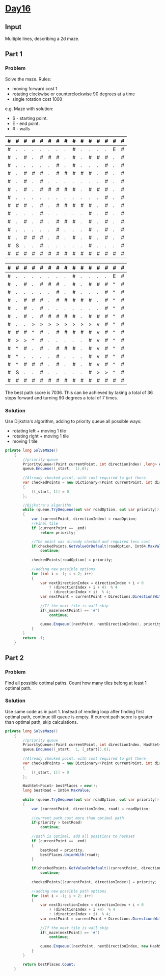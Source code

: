 # [Day16](https://adventofcode.com/2024/day/16)

## Input
Multiple lines, describing a 2d maze.
## Part 1

### Problem
Solve the maze.
Rules:
- moving forward cost 1
- rotating clockwise or counterclockwise 90 degrees at a time
- single rotation cost 1000

e.g. Maze with solution:
- S - starting point.
- E - end point.
- \# - walls 

|#|#|#|#|#|#|#|#|#|#|#|#|#|#|#|
|-|-|-|-|-|-|-|-|-|-|-|-|-|-|-|
|#|.|.|.|.|.|.|.|#|.|.|.|.|E|#|
|#|.|#|.|#|#|#|.|#|.|#|#|#|.|#|
|#|.|.|.|.|.|#|.|#|.|.|.|#|.|#|
|#|.|#|#|#|.|#|#|#|#|#|.|#|.|#|
|#|.|#|.|#|.|.|.|.|.|.|.|#|.|#|
|#|.|#|.|#|#|#|#|#|.|#|#|#|.|#|
|#|.|.|.|.|.|.|.|.|.|.|.|#|.|#|
|#|#|#|.|#|.|#|#|#|#|#|.|#|.|#|
|#|.|.|.|#|.|.|.|.|.|#|.|#|.|#|
|#|.|#|.|#|.|#|#|#|.|#|.|#|.|#|
|#|.|.|.|.|.|#|.|.|.|#|.|#|.|#|
|#|.|#|#|#|.|#|.|#|.|#|.|#|.|#|
|#|S|.|.|#|.|.|.|.|.|#|.|.|.|#|
|#|#|#|#|#|#|#|#|#|#|#|#|#|#|#|


|#| #  | #  | #  | #  | #  | #  | #    | #  | #  | #  | #  | #  |#|#|
|-|----|----|----|----|----|----|------|----|----|----|----|----|-|-|
|#| .  | .  | .  | .  | .  | .  | .    | #  | .  | .  | .  | .  |E|#|
|#| .  | #  | .  | #  | #  | #  | .    | #  | .  | #  | #  | #  |^|#|
|#| .  | .  | .  | .  | .  | #  | .    | #  | .  | .  | .  | #  |^|#|
|#| .  | #  | #  | #  | .  | #  | #    | #  | #  | #  | .  | #  |^|#|
|#| .  | #  | .  | #  | .  | .  | .    | .  | .  | .  | .  | #  |^|#|
|#| .  | #  | .  | #  | #  | #  | #    | #  | .  | #  | #  | #  |^|#|
|#| .  | .  | \> | \> | \> | \> | \>   | \> | \> | \> | v  | #  |^|#|
|#| #  | #  | ^  | #  | .  | #  | #    | #  | #  | #  | v  | #  |^|#|
|#| \> | \> | ^  | #  | .  | .  | .    | .  | .  | #  | v  | #  |^|#|
|#| ^  | #  | .  | #  | .  | #  | #    | #  | .  | #  | v  | #  |^|#|
|#| ^  | .  | .  | .  | .  | #  | .    | .  | .  | #  | v  | #  |^|#|
|#| ^  | #  | #  | #  | .  | #  | .    | #  | .  | #  | v  | #  |^|#|
|#| S  | .  | .  | #  | .  | .  | .    | .  | .  | #  | \> | \> |^|#|
|#| #  | #  | #  | #  | #  | #  | #    | #  | #  | #  | #  | #  |#|#|

The best path score is 7036. 
This can be achieved by taking a total of 36 steps forward and turning 90 degrees a total of 7 times.

### Solution
Use Dijkstra's algorithm, adding to priority queue all possible ways:
- rotating left + moving 1 tile
- rotating right + moving 1 tile
- moving 1 tile

```csharp
private long SolveMaze()
    {
        //priority queue
        PriorityQueue<(Point currentPoint, int directionIndex) ,long> queue = new();
        queue.Enqueue((_start,  1),0);
        
        //Already checked point, with cost required to get there
        var checkedPoints = new Dictionary<(Point currentPoint, int directionIndex), long>
        {
            [(_start, 1)] = 0
        };

        //Dijkstra's algorithm
        while (queue.TryDequeue(out var roadOption, out var priority))
        {
            var (currentPoint, directionIndex) = roadOption;
            //Final tile
            if (currentPoint == _end)
                return priority;

            //The point was already checked and required less cost
            if(checkedPoints.GetValueOrDefault(roadOption, Int64.MaxValue) < priority)
                continue;
            
            checkedPoints[roadOption] = priority;
            
            //adding new possible options
            for (int i = -1; i < 2; i++)
            {
                var nextDirectionIndex = directionIndex + i < 0 
                    ? (directionIndex + i + 4)  % 4 
                    : (directionIndex + i)  % 4;
                var nextPoint = currentPoint + Directions.DirectionsWithoutDiagonals[nextDirectionIndex];
                
                //If the next tile is wall skip
                if(_maze[nextPoint] == '#')
                    continue;
                
                queue.Enqueue((nextPoint, nextDirectionIndex), priority + 1 + Math.Abs(i)*1000);
            }
        }
        return -1;
    }
```

## Part 2
### Problem
Find all possible optimal paths. Count how many tiles belong at least 1 optimal path. 

### Solution
Use same code as in part 1.
Instead of rending loop after finding first optimal path, continue till queue is empty.
If current path score is greater than optimal path, skip calculations.

```csharp
private long SolveMaze()
    {
        //priority queue
        PriorityQueue<(Point currentPoint, int directionIndex, HashSet<Point> road) ,long> queue = new();
        queue.Enqueue((_start,  1, [_start]),0);
        
        //Already checked point, with cost required to get there
        var checkedPoints = new Dictionary<(Point currentPoint, int directionIndex), long>
        {
            [(_start, 1)] = 0
        };

        HashSet<Point> bestPlaces = new();
        long bestRoad = Int64.MaxValue;
            
        while (queue.TryDequeue(out var roadOption, out var priority))
        {
            var (currentPoint, directionIndex, road) = roadOption;
            
            //current path cost more than optimal path
            if(priority > bestRoad) 
                continue;
            
            //path is optimal, add all positions to hashset
            if (currentPoint == _end)
            {
                bestRoad = priority;
                bestPlaces.UnionWith(road);
            }

            if(checkedPoints.GetValueOrDefault((currentPoint, directionIndex), Int64.MaxValue) < priority)
                continue;
            
            checkedPoints[(currentPoint, directionIndex)] = priority;
            
            //adding new possible path options
            for (int i = -1; i < 2; i++)
            {
                var nextDirectionIndex = directionIndex + i < 0 
                    ? (directionIndex + i +4)  % 4 
                    : (directionIndex + i)  % 4;
                var nextPoint = currentPoint + Directions.DirectionsWithoutDiagonals[nextDirectionIndex];
                
                //If the next tile is wall skip
                if(_maze[nextPoint] == '#')
                    continue;
                
                queue.Enqueue((nextPoint, nextDirectionIndex, new HashSet<Point>(road){nextPoint}), priority + 1 + Math.Abs(i)*1000);
            }
        }

        return bestPlaces.Count;
    }
```

